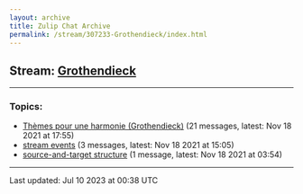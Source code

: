 ```yaml
---
layout: archive
title: Zulip Chat Archive
permalink: /stream/307233-Grothendieck/index.html
---
```


## Stream: [Grothendieck](https://mattecapu.github.io/ct-zulip-archive/stream/307233-Grothendieck/index.html)
---

### Topics:

* [Thèmes pour une harmonie (Grothendieck)](topic/topic_Th.C3.A8mes.20pour.20une.20harmonie.20(Grothendieck).html) (21 messages, latest: Nov 18 2021 at 17:55)
* [stream events](topic/topic_stream.20events.html) (3 messages, latest: Nov 18 2021 at 15:05)
* [source-and-target structure](topic/topic_source-and-target.20structure.html) (1 message, latest: Nov 18 2021 at 03:54)

<hr><p>Last updated: Jul 10 2023 at 00:38 UTC</p>